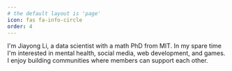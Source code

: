 ```yaml
---
# the default layout is 'page'
icon: fas fa-info-circle
order: 4
---
```


I'm Jiayong Li, a data scientist with a math PhD from MIT. In my spare time I'm interested in mental health, social media, web development, and games. I enjoy building communities where members can support each other.
